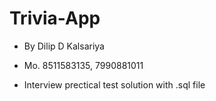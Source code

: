# Trivia-App
- By Dilip D Kalsariya
- Mo. 8511583135, 7990881011

- Interview prectical test solution with .sql file
